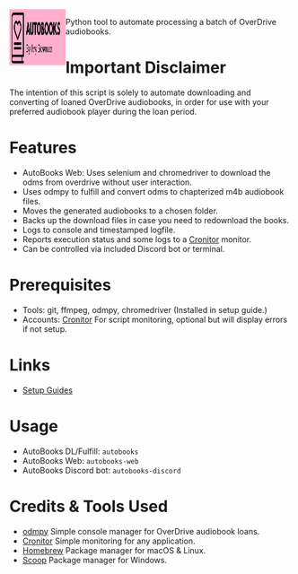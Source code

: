 
<img align="left" width="100" height="100" src="https://raw.githubusercontent.com/ivybowman/AutoBooks/main/img/logo/small_pink.png">

Python tool to automate processing a batch of OverDrive audiobooks. 

# Important Disclaimer

The intention of this script is solely to automate downloading and converting of loaned OverDrive audiobooks, in order for use with your preferred audiobook player during the loan period.

# Features

- AutoBooks Web: Uses selenium and chromedriver to download the odms from overdrive without user interaction. 
- Uses odmpy to fulfill and convert odms to chapterized m4b audiobook files.
- Moves the generated audiobooks to a chosen folder.
- Backs up the download files in case you need to redownload the books.
- Logs to console and timestamped logfile.
- Reports execution status and some logs to a [Cronitor](https://cronitor.io/) monitor.
- Can be controlled via included Discord bot or terminal.

# Prerequisites

- Tools: git, ffmpeg, odmpy, chromedriver (Installed in setup guide.)
- Accounts: [Cronitor](https://cronitor.io/) For script monitoring, optional but will display errors if not setup.

# Links

- [Setup Guides](setup.md)

# Usage

- AutoBooks DL/Fulfill: `autobooks`
- AutoBooks Web: `autobooks-web`
- AutoBooks Discord bot: `autobooks-discord`

# Credits & Tools Used

- [odmpy](https://github.com/ping/odmpy/) Simple console manager for OverDrive audiobook loans.
- [Cronitor](https://cronitor.io/) Simple monitoring for any application.
- [Homebrew](https://brew.sh/) Package manager for macOS & Linux.
- [Scoop](https://scoop.sh/) Package manager for Windows.
